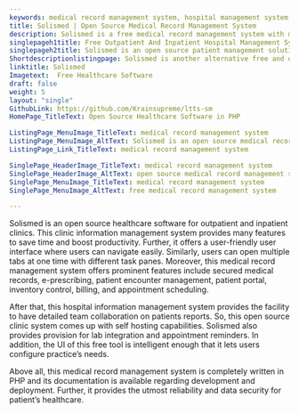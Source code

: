 ```yaml
---
keywords: medical record management system, hospital management system, patient management solution, hospital information management system, clinic information management system
title: Solismed | Open Source Medical Record Management System
description: Solismed is a free medical record management system with many features such as patient demographics records, e-Prescribing, reporting, and analytics.
singlepageh1title: Free Outpatient And Inpatient Hospital Management System
singlepageh2title: Solismed is an open source patient management solution with complete data security, customizations, drug stock control, and medical billing services.
Shortdescriptionlistingpage: Solismed is another alternative free and open source medical record management system. It is reliable and offers many features such as drug stock control, customizations with an intelligent user interface.
linktitle: Solismed
Imagetext:  Free Healthcare Software
draft: false
weight: 5
layout: "single"
GithubLink: https://github.com/Krainsupreme/ltts-sm
HomePage_TitleText: Open Source Healthcare Software in PHP

ListingPage_MenuImage_TitleText: medical record management system
ListingPage_MenuImage_AltText: Solismed is an open source medical record management system
ListingPage_Link_TitleText: medical record management system

SinglePage_HeaderImage_TitleText: medical record management system
SinglePage_HeaderImage_AltText: open source medical record management system
SinglePage_MenuImage_TitleText: medical record management system
SinglePage_MenuImage_AltText: free medical record management system

---
```


Solismed is an open source healthcare software for outpatient and inpatient clinics. This clinic information management system provides many features to save time and boost productivity. Further, it offers a user-friendly user interface where users can navigate easily. Similarly, users can open multiple tabs at one time with different task panes. Moreover, this medical record management system offers prominent features include secured medical records, e-prescribing, patient encounter management, patient portal, inventory control, billing, and appointment scheduling.

After that, this hospital information management system provides the facility to have detailed team collaboration on patients reports. So, this open source clinic system comes up with self hosting capabilities. Solismed also provides provision for lab integration and appointment reminders. In addition, the UI of this free tool is intelligent enough that it lets users configure practice’s needs.

Above all, this medical record management system is completely written in PHP and its documentation is available regarding development and deployment. Further, it provides the utmost reliability and data security for patient’s healthcare.

<a class="anchor" id="requirements" name="requirements" style="font-size: 12.16px;"></a>
